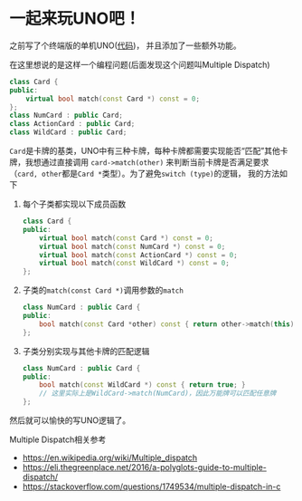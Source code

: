 # 一起来玩UNO吧！

之前写了个终端版的单机UNO([代码](https://github.com/liphx/code/blob/main/src/cplusplus/tools/uno.cpp))，
并且添加了一些额外功能。

在这里想说的是这样一个编程问题(后面发现这个问题叫Multiple Dispatch)

```cpp
class Card {
public:
    virtual bool match(const Card *) const = 0;
};
class NumCard : public Card;
class ActionCard : public Card;
class WildCard : public Card;
```

`Card`是卡牌的基类，UNO中有三种卡牌，每种卡牌都需要实现能否“匹配”其他卡牌，我想通过直接调用
`card->match(other)` 来判断当前卡牌是否满足要求（`card, other`都是`Card *`类型）。为了避免`switch (type)`的逻辑，
我的方法如下

1. 每个子类都实现以下成员函数

   ```cpp
   class Card {
   public:
       virtual bool match(const Card *) const = 0;
       virtual bool match(const NumCard *) const = 0;
       virtual bool match(const ActionCard *) const = 0;
       virtual bool match(const WildCard *) const = 0;
   };
   ```

2. 子类的`match(const Card *)`调用参数的`match`

   ```cpp
   class NumCard : public Card {
   public:
       bool match(const Card *other) const { return other->match(this); }
   };
   ```

3. 子类分别实现与其他卡牌的匹配逻辑

   ```cpp
   class NumCard : public Card {
   public:
       bool match(const WildCard *) const { return true; }
       // 这里实际上是WildCard->match(NumCard)，因此万能牌可以匹配任意牌
   };
   ```

然后就可以愉快的写UNO逻辑了。

Multiple Dispatch相关参考

- <https://en.wikipedia.org/wiki/Multiple_dispatch>
- <https://eli.thegreenplace.net/2016/a-polyglots-guide-to-multiple-dispatch/>
- <https://stackoverflow.com/questions/1749534/multiple-dispatch-in-c>